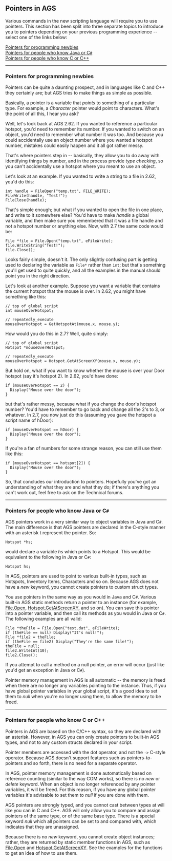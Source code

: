 Pointers in AGS
---------------

Various commands in the new scripting language will require you to use
pointers. This section has been split into three separate topics to
introduce you to pointers depending on your previous programming
experience -- select one of the links below:

[Pointers for programming newbies](#PointersForNewbies)\
[Pointers for people who know Java or C`#`](#PointersForJavaCSharp)\
[Pointers for people who know C or C++](#PointersForC)

---



### Pointers for programming newbies

Pointers can be quite a daunting prospect, and in languages like C and
C++ they certainly are; but AGS tries to make things as simple as
possible.

Basically, a pointer is a variable that *points* to something of a
particular type. For example, a *Character* pointer would point to
characters. What's the point of all this, I hear you ask?

Well, let's look back at AGS 2.62. If you wanted to reference a
particular hotspot, you'd need to remember its number. If you wanted to
switch on an object, you'd need to remember what number it was too. And
because you could accidentally use an object number where you wanted a
hotspot number, mistakes could easily happen and it all got rather
messy.

That's where pointers step in -- basically, they allow you to do away
with identifying things by number, and in the process provide *type
checking*, so you can't accidentally use a hotspot where you meant to
use an object.

Let's look at an example. If you wanted to write a string to a file in
2.62, you'd do this:

    int handle = FileOpen("temp.txt", FILE_WRITE);
    FileWrite(handle, "Test!");
    FileClose(handle);

That's simple enough; but what if you wanted to open the file in one
place, and write to it somewhere else? You'd have to make *handle* a
global variable, and then make sure you remembered that it was a file
handle and not a hotspot number or anything else. Now, with 2.7 the same
code would be:

    File *file = File.Open("temp.txt", eFileWrite);
    file.WriteString("Test!");
    file.Close();

Looks fairly simple, doesn't it. The only slightly confusing part is
getting used to declaring the variable as `File*` rather than `int`; but
that's something you'll get used to quite quickly, and all the examples
in the manual should point you in the right direction.

Let's look at another example. Suppose you want a variable that contains
the current hotspot that the mouse is over. In 2.62, you might have
something like this:

    // top of global script
    int mouseOverHotspot;

    // repeatedly_execute
    mouseOverHotspot = GetHotspotAt(mouse.x, mouse.y);

How would you do this in 2.7? Well, quite simply:

    // top of global script
    Hotspot *mouseOverHotspot;

    // repeatedly_execute
    mouseOverHotspot = Hotspot.GetAtScreenXY(mouse.x, mouse.y);

But hold on, what if you want to know whether the mouse is over your
Door hotspot (say it's hotspot 2). In 2.62, you'd have done:

    if (mouseOverHotspot == 2) {
      Display("Mouse over the door");
    }

but that's rather messy, because what if you change the door's hotspot
number? You'd have to remember to go back and change all the 2's to 3,
or whatever. In 2.7, you now just do this (assuming you gave the hotspot
a script name of hDoor):

    if (mouseOverHotspot == hDoor) {
      Display("Mouse over the door");
    }

If you're a fan of numbers for some strange reason, you can still use
them like this:

    if (mouseOverHotspot == hotspot[2]) {
      Display("Mouse over the door");
    }

So, that concludes our introduction to pointers. Hopefully you've got an
understanding of what they are and what they do; if there's anything you
can't work out, feel free to ask on the Technical forums.

---



### Pointers for people who know Java or C`#`

AGS pointers work in a very similar way to object variables in Java and
C`#`. The main difference is that AGS pointers are declared in the
C-style manner with an asterisk t represent the pointer. So:

    Hotspot *hs;

would declare a variable *hs* which points to a Hotspot. This would be
equivalent to the following in Java or C`#`:

    Hotspot hs;

In AGS, pointers are used to point to various built-in types, such as
Hotspots, Inventory Items, Characters and so on. Because AGS does not
have a *new* keyword, you cannot create pointers to custom struct types.

You use pointers in the same way as you would in Java and C`#`. Various
built-in AGS static methods return a pointer to an instance (for
example, [File.Open](ags53#File.Open),
[Hotspot.GetAtScreenXY](ags63#Hotspot.GetAtScreenXY), and so on).
You can save this pointer into a pointer variable, and then call its
methods as you would in Java or C`#`. The following examples are all
valid:

    File *theFile = File.Open("test.dat", eFileWrite);
    if (theFile == null) Display("It's null!");
    File *file2 = theFile;
    if (theFile == file2) Display("They're the same file!");
    theFile = null;
    file2.WriteInt(10);
    file2.Close();

If you attempt to call a method on a null pointer, an error will occur
(just like you'd get an exception in Java or C`#`).

Pointer memory management in AGS is all automatic -- the memory is freed
when there are no longer any variables pointing to the instance. Thus,
if you have global pointer variables in your global script, it's a good
idea to set them to *null* when you're no longer using them, to allow
the memory to be freed.

---



### Pointers for people who know C or C++

Pointers in AGS are based on the C/C++ syntax, so they are declared with
an asterisk. However, in AGS you can only create pointers to built-in
AGS types, and not to any custom structs declared in your script.

Pointer members are accessed with the dot operator, and not the `->`
C-style operator. Because AGS doesn't support features such as
pointers-to-pointers and so forth, there is no need for a separate
operator.

In AGS, pointer memory management is done automatically based on
reference counting (similar to the way COM works), so there is no *new*
or *delete* keyword. When an object is no longer referenced by any
pointer variables, it will be freed. For this reason, if you have any
global pointer variables it's advisable to set them to *null* if you are
done with them.

AGS pointers are strongly typed, and you cannot cast between types at
will like you can in C and C++. AGS will only allow you to compare and
assign pointers of the same type, or of the same base type. There is a
special keyword *null* which all pointers can be set to and compared
with, which indicates that they are unassigned.

Because there is no *new* keyword, you cannot create object instances;
rather, they are returned by static member functions in AGS, such as
[File.Open](ags53#File.Open) and
[Hotspot.GetAtScreenXY](ags63#Hotspot.GetAtScreenXY). See the
examples for the functions to get an idea of how to use them.
